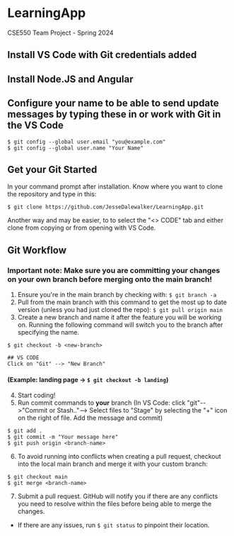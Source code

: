 # LearningApp
CSE550 Team Project - Spring 2024
## Install VS Code with Git credentials added

## Install Node.JS and Angular

## Configure your name to be able to send update messages by typing these in or work with Git in the VS Code
```
$ git config --global user.email "you@example.com"
$ git config --global user.name "Your Name"
```
## Get your Git Started
In your command prompt after installation. Know where you want to clone the repository and type in this:
```
$ git clone https://github.com/JesseDalewalker/LearningApp.git
```
Another way and may be easier, to to select the "<> CODE" tab and either clone from copying or from opening with VS Code.

## Git Workflow
### **Important note:** Make sure you are committing your changes on your own branch before merging onto the main branch!
1. Ensure you're in the main branch by checking with: `$ git branch -a`
2. Pull from the main branch with this command to get the most up to date version (unless you had just cloned the repo): `$ git pull origin main`
3. Create a new branch and name it after the feature you will be working on. Running the following command will switch you to the branch after specifying the name.
```
$ git checkout -b <new-branch>
```
```
## VS CODE
Click on "Git" --> "New Branch"
```

#### (Example: landing page -> `$ git checkout -b landing`)
4. Start coding!
5. Run commit commands to **your** branch (In VS Code: click "git"-->"Commit or Stash.."--> Select files to "Stage" by selecting the "+" icon on the right of file. Add the message and commit)
```
$ git add .
$ git commit -m "Your message here"
$ git push origin <branch-name>
```
6. To avoid running into conflicts when creating a pull request, checkout into the local main branch and merge it with your custom branch:
```
$ git checkout main
$ git merge <branch-name>
```
7. Submit a pull request. GitHub will notify you if there are any conflicts you need to resolve within the files before being able to merge the changes.
- If there are any issues, run `$ git status` to pinpoint their location.
